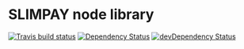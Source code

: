 # SLIMPAY node library

[![Travis build status](http://img.shields.io/travis/fjulia/slimpaylib.svg?style=flat)](https://travis-ci.org/fjulia/slimpaylib)
[![Dependency Status](https://david-dm.org/fjulia/slimpaylib.svg)](https://david-dm.org/fjulia/slimpaylib)
[![devDependency Status](https://david-dm.org/fjulia/slimpaylib/dev-status.svg)](https://david-dm.org/fjulia/slimpaylib#info=devDependencies)

